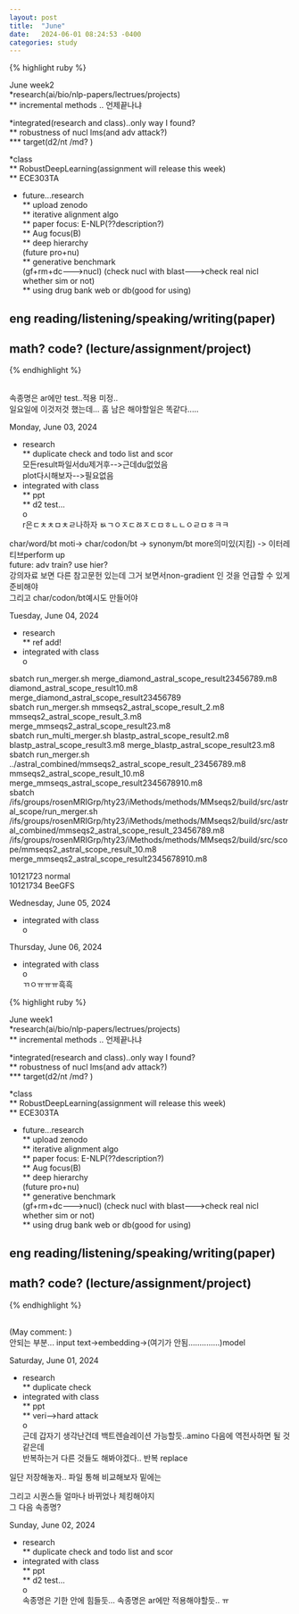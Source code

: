 ```yaml
---
layout: post
title:  "June"
date:   2024-06-01 08:24:53 -0400
categories: study
---
```



{% highlight ruby %}


June week2   
*research(ai/bio/nlp-papers/lectrues/projects)  
** incremental methods .. 언제끝나냐       

*integrated(research and class)..only way I found?  
** robustness of nucl lms(and adv attack?)    
*** target(d2/nt /md? )  

*class  
** RobustDeepLearning(assignment will release this week)       
** ECE303TA    

* future...research    
** upload zenodo    
** iterative alignment algo  
** paper focus: E-NLP(??description?)    
** Aug focus(B)  
** deep hierarchy    
(future pro+nu)  
** generative benchmark  
(gf+rm+dc--->nucl)
(check nucl with blast--->check real nicl whether sim or not)  
** using drug bank web or db(good for using)  


## eng reading/listening/speaking/writing(paper)  
## math? code? (lecture/assignment/project)    

{% endhighlight %}  
<br/>


속종명은 ar에만 test..적용 미정..  
일요일에 이것저것 했는데... 훔 남은 해야할일은 똑같다.....    

Monday, June 03, 2024  
* research   
** duplicate check and todo list and scor    
모든result파일서du제거후-->근데du없었음    
plot다시해보자-->필요없음    
* integrated with class  
** ppt  
** d2 test...  
o  
r은ㄷㅊㅊㅁㅊㄹ나하자 ㅄㄱㅇㅈㄷㅀㅈㄷㅁㅎㄴㄴㅇㄹㅁㅎㅋㅋ  

char/word/bt moti-> char/codon/bt -> synonym/bt more의미있(지킴) -> 이터레티브perform up  
future: adv train? use hier?  
강의자료 보면 다른 참고문헌 있는데 그거 보면서non-gradient 인 것을 언급할 수 있게 준비해야  
그리고 char/codon/bt예시도 만들어야  

Tuesday, June 04, 2024  
* research  
** ref add!  
* integrated with class  
o  

sbatch run_merger.sh merge_diamond_astral_scope_result23456789.m8 diamond_astral_scope_result10.m8 merge_diamond_astral_scope_result23456789   
sbatch run_merger.sh mmseqs2_astral_scope_result_2.m8 mmseqs2_astral_scope_result_3.m8 merge_mmseqs2_astral_scope_result23.m8  
sbatch run_multi_merger.sh blastp_astral_scope_result2.m8 blastp_astral_scope_result3.m8 merge_blastp_astral_scope_result23.m8  
sbatch run_merger.sh ../astral_combined/mmseqs2_astral_scope_result_23456789.m8 mmseqs2_astral_scope_result_10.m8 merge_mmseqs_astral_scope_result2345678910.m8  
sbatch /ifs/groups/rosenMRIGrp/hty23/iMethods/methods/MMseqs2/build/src/astral_scope/run_merger.sh /ifs/groups/rosenMRIGrp/hty23/iMethods/methods/MMseqs2/build/src/astral_combined/mmseqs2_astral_scope_result_23456789.m8 /ifs/groups/rosenMRIGrp/hty23/iMethods/methods/MMseqs2/build/src/scope/mmseqs2_astral_scope_result_10.m8 merge_mmseqs2_astral_scope_result2345678910.m8    


10121723 normal  
10121734 BeeGFS  


Wednesday, June 05, 2024  
* integrated with class  
o  

Thursday, June 06, 2024  
* integrated with class  
o  
ㄲㅇㅠㅠㅠ흑흑  


{% highlight ruby %}


June week1   
*research(ai/bio/nlp-papers/lectrues/projects)  
** incremental methods .. 언제끝나냐       

*integrated(research and class)..only way I found?  
** robustness of nucl lms(and adv attack?)    
*** target(d2/nt /md? )  

*class  
** RobustDeepLearning(assignment will release this week)       
** ECE303TA    

* future...research    
** upload zenodo    
** iterative alignment algo  
** paper focus: E-NLP(??description?)    
** Aug focus(B)  
** deep hierarchy    
(future pro+nu)  
** generative benchmark  
(gf+rm+dc--->nucl)
(check nucl with blast--->check real nicl whether sim or not)  
** using drug bank web or db(good for using)  


## eng reading/listening/speaking/writing(paper)  
## math? code? (lecture/assignment/project)    

{% endhighlight %}  
<br/>

(May comment: )   
안되는 부분... input text->embedding->(여기가 안됨..............)model   


Saturday, June 01, 2024  
* research   
** duplicate check  
* integrated with class  
** ppt  
** veri-->hard attack    
o  
근데 갑자기 생각난건데 백트렌슬레이션 가능할듯..amino 다음에 역전사하면 될 것 같은데    
반복하는거 다른 것들도 해봐야겠다.. 반복 replace  

일단 저장해놓자.. 파일 통해 비교해보자 밑에는  

그리고 시퀀스들 얼마나 바뀌었나 체킹해야지  
그 다음 속종명?  


Sunday, June 02, 2024  
* research   
** duplicate check and todo list and scor    
* integrated with class  
** ppt  
** d2 test...  
o  
속종명은 기한 안에 힘들둣...  속종명은 ar에만 적용해야할둣.. ㅠ  





